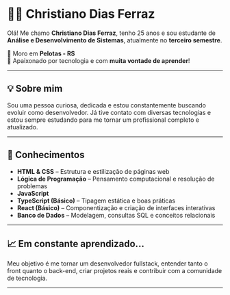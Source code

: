 # 👨‍💻 Christiano Dias Ferraz

Olá! Me chamo **Christiano Dias Ferraz**, tenho 25 anos e sou estudante de **Análise e Desenvolvimento de Sistemas**, atualmente no **terceiro semestre**.

📍 Moro em **Pelotas - RS**  
🚀 Apaixonado por tecnologia e com **muita vontade de aprender**!

---

## 💡 Sobre mim

Sou uma pessoa curiosa, dedicada e estou constantemente buscando evoluir como desenvolvedor. Já tive contato com diversas tecnologias e estou sempre estudando para me tornar um profissional completo e atualizado.

---

## 🧠 Conhecimentos

- **HTML & CSS** – Estrutura e estilização de páginas web  
- **Lógica de Programação** – Pensamento computacional e resolução de problemas  
- **JavaScript**  
- **TypeScript (Básico)** – Tipagem estática e boas práticas  
- **React (Básico)** – Componentização e criação de interfaces interativas  
- **Banco de Dados** – Modelagem, consultas SQL e conceitos relacionais

---

## 📈 Em constante aprendizado...

Meu objetivo é me tornar um desenvolvedor fullstack, entender tanto o front quanto o back-end, criar projetos reais e contribuir com a comunidade de tecnologia.

---
